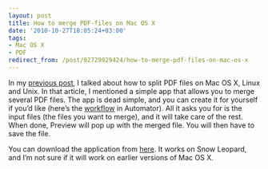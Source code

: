 ```yaml
---
layout: post
title: How to merge PDF-files on Mac OS X
date: '2010-10-27T18:05:24+03:00'
tags:
- Mac OS X
- PDF
redirect_from: /post/92729929424/how-to-merge-pdf-files-on-mac-os-x
---
```

In my [previous post](/2010/10/22/how-to-split-a-pdf-files-on-mac-and-linuxunix/), I talked about how to split PDF files on Mac OS X, Linux and Unix. In that article, I mentioned a simple app that allows you to merge several PDF files. The app is dead simple, and you can create it for yourself if you’d like (here’s the [workflow](http://viktorpetersson.com/wp-content/uploads/MergePDF_workflow.png) in Automator). All it asks you for is the input files (the files you want to merge), and it will take care of the rest. When done, Preview will pop up with the merged file. You will then have to save the file.

You can download the application from [here](http://viktorpetersson.com/wp-content/uploads/MergePDF.zip). It works on Snow Leopard, and I’m not sure if it will work on earlier versions of Mac OS X.
